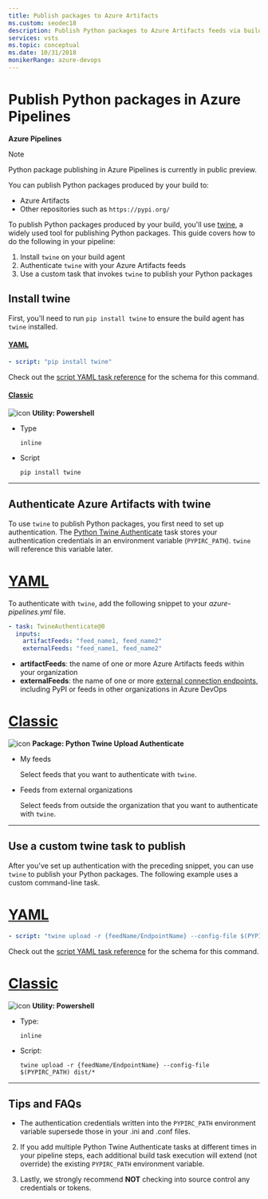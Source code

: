 ```yaml
---
title: Publish packages to Azure Artifacts
ms.custom: seodec18
description: Publish Python packages to Azure Artifacts feeds via builds with Azure Pipelines
services: vsts
ms.topic: conceptual
ms.date: 10/31/2018
monikerRange: azure-devops
---
```


# Publish Python packages in Azure Pipelines

**Azure Pipelines**

> [!NOTE]
> Python package publishing in Azure Pipelines is currently in public preview.

You can publish Python packages produced by your build to:

- Azure Artifacts
- Other repositories such as `https://pypi.org/`

To publish Python packages produced by your build, you'll use [twine](https://pypi.org/project/twine/), a widely used tool for publishing Python packages. This guide covers how to do the following in your pipeline:

1. Install `twine` on your build agent
2. Authenticate `twine` with your Azure Artifacts feeds
3. Use a custom task that invokes `twine` to publish your Python packages

## Install twine

First, you'll need to run `pip install twine` to ensure the build agent has `twine` installed.

#### [YAML](#tab/yaml/)

```yaml
- script: "pip install twine"
```

Check out the [script YAML task reference](../yaml-schema.md#script) for the schema for this command.

#### [Classic](#tab/classic/)

![icon](../tasks/utility/media/powershell.png) **Utility: Powershell**

- Type

  ```
  inline
  ```

- Script

  ```
  pip install twine
  ```

---

## Authenticate Azure Artifacts with twine

To use `twine` to publish Python packages, you first need to set up authentication. The [Python Twine Authenticate](../tasks/package/twine-authenticate.md) task stores your authentication credentials in an environment variable (`PYPIRC_PATH`). `twine` will reference this variable later.

# [YAML](#tab/yaml)

To authenticate with `twine`, add the following snippet to your _azure-pipelines.yml_ file.

```yaml
- task: TwineAuthenticate@0
  inputs:
    artifactFeeds: "feed_name1, feed_name2"
    externalFeeds: "feed_name1, feed_name2"
```

- **artifactFeeds**: the name of one or more Azure Artifacts feeds within your organization
- **externalFeeds**: the name of one or more [external connection endpoints](/azure/devops/pipelines/library/service-endpoints), including PyPI or feeds in other organizations in Azure DevOps

# [Classic](#tab/classic)

![icon](../tasks/package/media/python-twine-authenticate.png) **Package: Python Twine Upload Authenticate**

- My feeds

  Select feeds that you want to authenticate with `twine`.

- Feeds from external organizations

  Select feeds from outside the organization that you want to authenticate with `twine`.

---

## Use a custom twine task to publish

After you've set up authentication with the preceding snippet, you can use `twine` to publish your Python packages. The following example uses a custom command-line task.

# [YAML](#tab/yaml)

```yaml
- script: "twine upload -r {feedName/EndpointName} --config-file $(PYPIRC_PATH) {package path to publish}"
```

Check out the [script YAML task reference](../yaml-schema.md#script) for the schema for this command.

# [Classic](#tab/classic)

![icon](../tasks/utility/media/powershell.png) **Utility: Powershell**

- Type:

  ```
  inline
  ```

- Script:

  ```
  twine upload -r {feedName/EndpointName} --config-file $(PYPIRC_PATH) dist/*
  ```

---

## Tips and FAQs

- The authentication credentials written into the `PYPIRC_PATH` environment variable supersede those in your .ini and .conf files.

2. If you add multiple Python Twine Authenticate tasks at different times in your pipeline steps, each additional build task execution will extend (not override) the existing `PYPIRC_PATH` environment variable.

3. Lastly, we strongly recommend **NOT** checking into source control any credentials or tokens.

